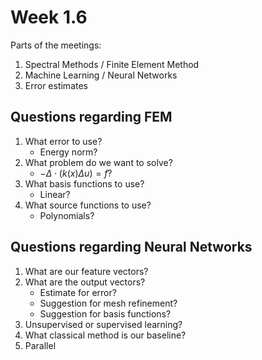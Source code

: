 # Week 1.6

Parts of the meetings:
1. Spectral Methods / Finite Element Method
2. Machine Learning / Neural Networks
3. Error estimates

## Questions regarding FEM

1. What error to use?
    - Energy norm? 
2. What problem do we want to solve? 
    - $- \Delta \cdot (k(x)\Delta u) = f$?
3. What basis functions to use?
    - Linear? 
4. What source functions to use? 
    - Polynomials? 

## Questions regarding Neural Networks

1. What are our feature vectors? 
2. What are the output vectors? 
    - Estimate for error?
    - Suggestion for mesh refinement?
    - Suggestion for basis functions? 
3. Unsupervised or supervised learning? 
4. What classical method is our baseline?
5. Parallel


